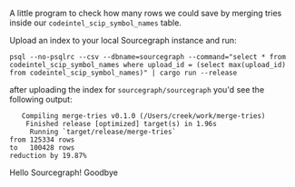 A little program to check how many rows we could save by merging tries inside our
`codeintel_scip_symbol_names` table.

Upload an index to your local Sourcegraph instance and run:

```
psql --no-psqlrc --csv --dbname=sourcegraph --command="select * from codeintel_scip_symbol_names where upload_id = (select max(upload_id) from codeintel_scip_symbol_names)" | cargo run --release
```

after uploading the index for `sourcegraph/sourcegraph` you'd see the following output:

```
   Compiling merge-tries v0.1.0 (/Users/creek/work/merge-tries)
    Finished release [optimized] target(s) in 1.96s
     Running `target/release/merge-tries`
from 125334 rows
to   100428 rows
reduction by 19.87%
```
Hello Sourcegraph!
Goodbye
